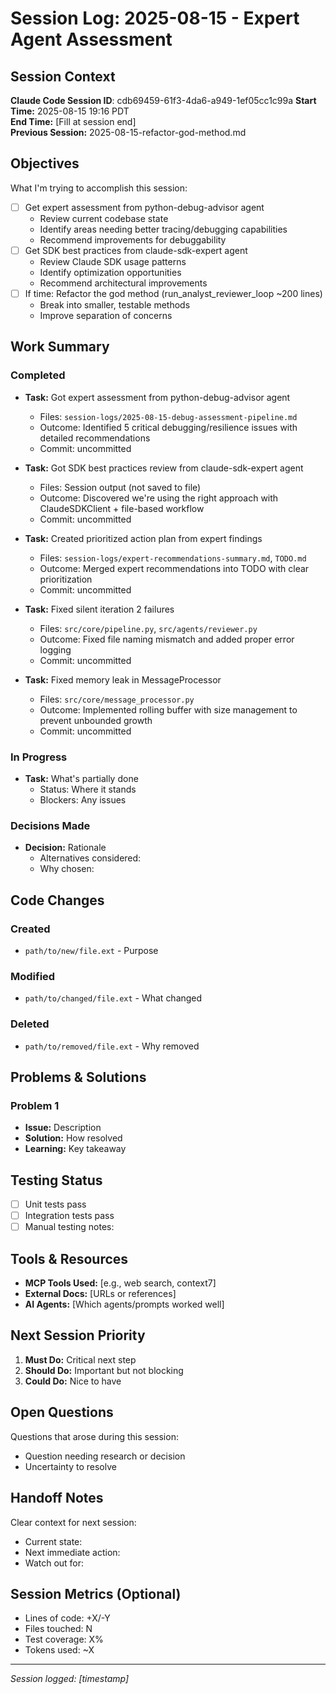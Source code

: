 # Session Log: 2025-08-15 - Expert Agent Assessment

## Session Context

**Claude Code Session ID**: cdb69459-61f3-4da6-a949-1ef05cc1c99a
**Start Time:** 2025-08-15 19:16 PDT  
**End Time:** [Fill at session end]  
**Previous Session:** 2025-08-15-refactor-god-method.md  

## Objectives

What I'm trying to accomplish this session:

- [ ] Get expert assessment from python-debug-advisor agent
  - Review current codebase state  
  - Identify areas needing better tracing/debugging capabilities
  - Recommend improvements for debuggability
- [ ] Get SDK best practices from claude-sdk-expert agent
  - Review Claude SDK usage patterns
  - Identify optimization opportunities
  - Recommend architectural improvements
- [ ] If time: Refactor the god method (run_analyst_reviewer_loop ~200 lines)
  - Break into smaller, testable methods
  - Improve separation of concerns

## Work Summary

### Completed

- **Task:** Got expert assessment from python-debug-advisor agent
  - Files: `session-logs/2025-08-15-debug-assessment-pipeline.md`
  - Outcome: Identified 5 critical debugging/resilience issues with detailed recommendations
  - Commit: uncommitted

- **Task:** Got SDK best practices review from claude-sdk-expert agent  
  - Files: Session output (not saved to file)
  - Outcome: Discovered we're using the right approach with ClaudeSDKClient + file-based workflow
  - Commit: uncommitted

- **Task:** Created prioritized action plan from expert findings
  - Files: `session-logs/expert-recommendations-summary.md`, `TODO.md`
  - Outcome: Merged expert recommendations into TODO with clear prioritization
  - Commit: uncommitted

- **Task:** Fixed silent iteration 2 failures
  - Files: `src/core/pipeline.py`, `src/agents/reviewer.py`
  - Outcome: Fixed file naming mismatch and added proper error logging
  - Commit: uncommitted

- **Task:** Fixed memory leak in MessageProcessor
  - Files: `src/core/message_processor.py`
  - Outcome: Implemented rolling buffer with size management to prevent unbounded growth
  - Commit: uncommitted

### In Progress

- **Task:** What's partially done
  - Status: Where it stands
  - Blockers: Any issues

### Decisions Made

- **Decision:** Rationale
  - Alternatives considered:
  - Why chosen:

## Code Changes

### Created

- `path/to/new/file.ext` - Purpose

### Modified

- `path/to/changed/file.ext` - What changed

### Deleted

- `path/to/removed/file.ext` - Why removed

## Problems & Solutions

### Problem 1

- **Issue:** Description
- **Solution:** How resolved
- **Learning:** Key takeaway

## Testing Status

- [ ] Unit tests pass
- [ ] Integration tests pass
- [ ] Manual testing notes:

## Tools & Resources

- **MCP Tools Used:** [e.g., web search, context7]
- **External Docs:** [URLs or references]
- **AI Agents:** [Which agents/prompts worked well]

## Next Session Priority

1. **Must Do:** Critical next step
2. **Should Do:** Important but not blocking
3. **Could Do:** Nice to have

## Open Questions

Questions that arose during this session:

- Question needing research or decision
- Uncertainty to resolve

## Handoff Notes

Clear context for next session:

- Current state:
- Next immediate action:
- Watch out for:

## Session Metrics (Optional)

- Lines of code: +X/-Y
- Files touched: N
- Test coverage: X%
- Tokens used: ~X

---

*Session logged: [timestamp]*
